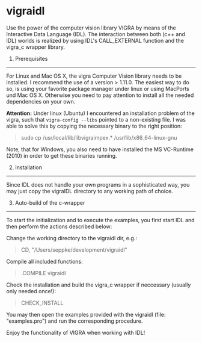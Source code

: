 vigraidl
========

Use the power of the computer vision library VIGRA by means of the Interactive Data Language (IDL). The interaction between both (c++ and IDL) worlds is realized by using IDL's CALL_EXTERNAL function and the vigra_c wrapper library.


1. Prerequisites
-----------------------------------

For Linux and Mac OS X, the vigra Computer Vision library needs to be installed. I recommend the use of a version > 1.11.0. The easiest way to do so, is using your favorite package manager under linux or using MacPorts und  Mac OS X. Otherwise you need to pay attention to install all the needed dependencies on your own.

<b>Attention:</b> Under linux (Ubuntu) I encountered an installation problem of the vigra, such that `vigra-config --libs` pointed to a non-existing file. I was able to solve this by copying the necessary binary to the right position:
> sudo cp /usr/local/lib/libvigraimpex.* /usr/lib/x86_64-linux-gnu

Note, that for Windows, you also need to have installed the MS VC-Runtime (2010) in order to get these binaries running.
 
2. Installation
-----------------------------------

Since IDL does not handle your own programs in a sophisticated way, you may just copy the vigraIDL directory to any working path of choice. 

3. Auto-build of the c-wrapper
-----------------------------------

To start the initialization and to execute the examples, you first start IDL and then perform the actions described below:

Change the working directory to the vigraidl dir, e.g.:
>  CD, "/Users/seppke/development/vigraidl"

Compile all included functions:
> .COMPILE vigraidl

Check the installation and build the vigra_c wrapper if neccessary (usually only needed once!):
> CHECK_INSTALL

You may then open the examples provided with the vigraidl (file: "examples.pro") and run the corresponding procedure.

Enjoy the functionality of VIGRA when working with IDL!
